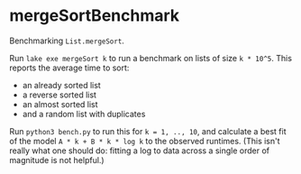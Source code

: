 # mergeSortBenchmark

Benchmarking `List.mergeSort`.

Run `lake exe mergeSort k` to run a benchmark on lists of size `k * 10^5`.
This reports the average time to sort:
* an already sorted list
* a reverse sorted list
* an almost sorted list
* and a random list with duplicates

Run `python3 bench.py` to run this for `k = 1, .., 10`, and calculate a best fit
of the model `A * k + B * k * log k` to the observed runtimes.
(This isn't really what one should do:
fitting a log to data across a single order of magnitude is not helpful.)

